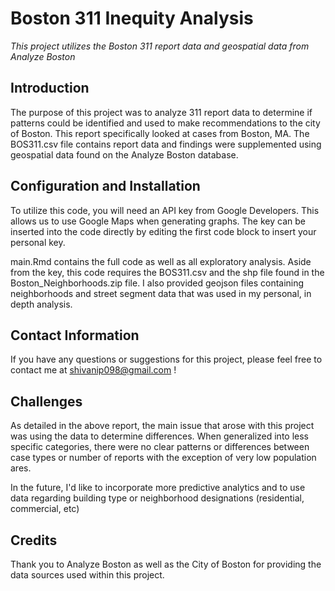 # Boston 311 Inequity Analysis
*This project utilizes the Boston 311 report data and geospatial data from Analyze Boston*  

## Introduction
The purpose of this project was to analyze 311 report data to determine if patterns could be identified and used to make recommendations to the city of Boston. This report specifically looked at cases from Boston, MA. The BOS311.csv file contains report data and findings were supplemented using geospatial data found on the Analyze Boston database.

## Configuration and Installation
To utilize this code, you will need an API key from Google Developers. This allows us to use Google Maps when generating graphs. The key can be inserted into the code directly by editing the first code block to insert your personal key.

main.Rmd contains the full code as well as all exploratory analysis. Aside from the key, this code requires the BOS311.csv and the shp file found in the Boston_Neighborhoods.zip file. I also provided geojson files containing neighborhoods and street segment data that was used in my personal, in depth analysis.

## Contact Information
If you have any questions or suggestions for this project, please feel free to contact me at shivanip098@gmail.com !

## Challenges
As detailed in the above report, the main issue that arose with this project was using the data to determine differences. When generalized into less specific categories, there were no clear patterns or differences between case types or number of reports with the exception of very low population ares.

In the future, I'd like to incorporate more predictive analytics and to use data regarding building type or neighborhood designations (residential, commercial, etc)

## Credits
Thank you to Analyze Boston as well as the City of Boston for providing the data sources used within this project.